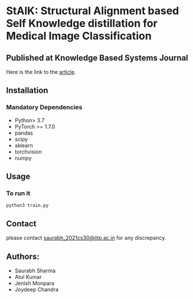 
# StAlK: Structural Alignment based Self Knowledge distillation for Medical Image Classification 
## Published at Knowledge Based Systems Journal
Here is the link to the [article](https://www.sciencedirect.com/science/article/pii/S0950705124011377).

## Installation
### Mandatory Dependencies
* Python> 3.7
* PyTorch >= 1.7.0
* pandas
* scipy
* sklearn
* torchvision
* numpy



## Usage


### To run it
```shell script
python3 train.py
```



## Contact

please contact saurabh_2021cs30@iitp.ac.in for any discrepancy.


## Authors:

* Saurabh Sharma
* Atul Kumar
* Jenish Monpara
* Joydeep Chandra
